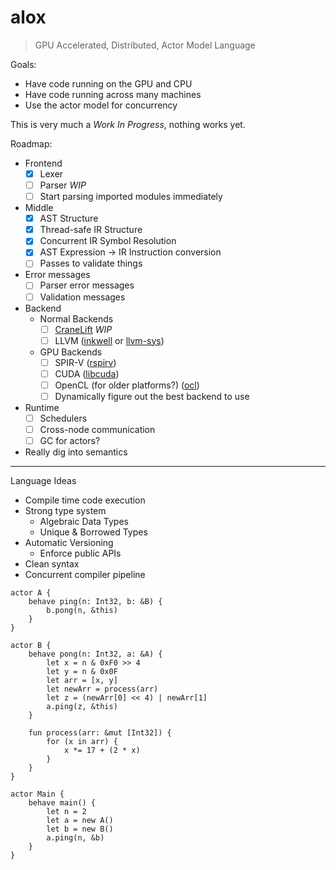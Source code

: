 # alox

> GPU Accelerated, Distributed, Actor Model Language

Goals:

* Have code running on the GPU and CPU
* Have code running across many machines
* Use the actor model for concurrency

This is very much a _Work In Progress_, nothing works yet.

Roadmap:

* Frontend
    * [x] Lexer
    * [ ] Parser _WIP_
    * [ ] Start parsing imported modules immediately
* Middle
    * [x] AST Structure
    * [x] Thread-safe IR Structure
    * [x] Concurrent IR Symbol Resolution
    * [x] AST Expression -> IR Instruction conversion
    * [ ] Passes to validate things
* Error messages
    * [ ] Parser error messages
    * [ ] Validation messages
* Backend
    * Normal Backends
        * [ ] [CraneLift](https://github.com/CraneStation/CraneLift) _WIP_
        * [ ] LLVM ([inkwell](https://github.com/TheDan64/inkwell) or [llvm-sys](https://crates.io/crates/llvm-sys))
    * GPU Backends
        * [ ] SPIR-V ([rspirv](https://github.com/gfx-rs/rspirv))
        * [ ] CUDA ([libcuda](https://github.com/peterhj/libcuda))
        * [ ] OpenCL (for older platforms?) ([ocl](https://github.com/cogciprocate/ocl))
        * [ ] Dynamically figure out the best backend to use
* Runtime
    * [ ] Schedulers
    * [ ] Cross-node communication
    * [ ] GC for actors?
* Really dig into semantics
---

Language Ideas

* Compile time code execution
* Strong type system
    * Algebraic Data Types
    * Unique & Borrowed Types
* Automatic Versioning
    * Enforce public APIs
* Clean syntax
* Concurrent compiler pipeline

```pony
actor A {
    behave ping(n: Int32, b: &B) {
        b.pong(n, &this)
    }
}

actor B {
    behave pong(n: Int32, a: &A) {
        let x = n & 0xF0 >> 4
        let y = n & 0x0F
        let arr = [x, y]
        let newArr = process(arr)
        let z = (newArr[0] << 4) | newArr[1]
        a.ping(z, &this)
    }

    fun process(arr: &mut [Int32]) {
        for (x in arr) {
            x *= 17 + (2 * x)
        }
    }
}

actor Main {
    behave main() {
        let n = 2
        let a = new A()
        let b = new B()
        a.ping(n, &b)
    }
}
```
